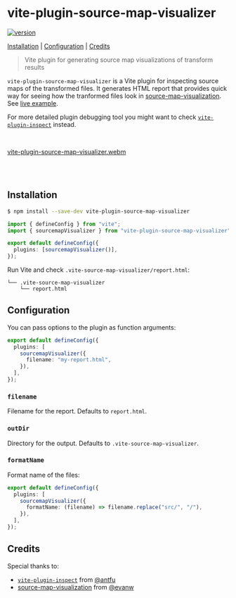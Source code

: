 # vite-plugin-source-map-visualizer

<a href="https://www.npmjs.com/package/vite-plugin-source-map-visualizer">
    <img alt="version" src="https://img.shields.io/npm/v/vite-plugin-source-map-visualizer" />
</a>

[Installation](#installation) | [Configuration](#configuration) | [Credits](#credits)

> Vite plugin for generating source map visualizations of transform results

`vite-plugin-source-map-visualizer` is a Vite plugin for inspecting source maps of the transformed files. It generates HTML report that provides quick way for seeing how the tranformed files look in [source-map-visualization](https://github.com/evanw/source-map-visualization). See [live example](https://ariperkkio.github.io/vite-plugin-source-map-visualizer/).

For more detailed plugin debugging tool you might want to check [`vite-plugin-inspect`](https://github.com/antfu-collective/vite-plugin-inspect) instead.

<br />

[vite-plugin-source-map-visualizer.webm](https://github.com/user-attachments/assets/f93039d9-da22-459d-b933-1a49467e67a9)

<br />
<br />

## Installation

```bash
$ npm install --save-dev vite-plugin-source-map-visualizer
```

```ts
import { defineConfig } from "vite";
import { sourcemapVisualizer } from "vite-plugin-source-map-visualizer";

export default defineConfig({
  plugins: [sourcemapVisualizer()],
});
```

Run Vite and check `.vite-source-map-visualizer/report.html`:

```
└── .vite-source-map-visualizer
    └── report.html
```

## Configuration

You can pass options to the plugin as function arguments:

```ts
export default defineConfig({
  plugins: [
    sourcemapVisualizer({
      filename: "my-report.html",
    }),
  ],
});
```

### `filename`

Filename for the report. Defaults to `report.html`.

### `outDir`

Directory for the output. Defaults to `.vite-source-map-visualizer`.

### `formatName`

Format name of the files:

```ts
export default defineConfig({
  plugins: [
    sourcemapVisualizer({
      formatName: (filename) => filename.replace("src/", "/"),
    }),
  ],
});
```

## Credits

Special thanks to:

- [`vite-plugin-inspect`](https://github.com/antfu-collective/vite-plugin-inspect) from [@antfu](https://github.com/antfu)
- [source-map-visualization](https://github.com/evanw/source-map-visualization) from [@evanw](https://github.com/evanw)
